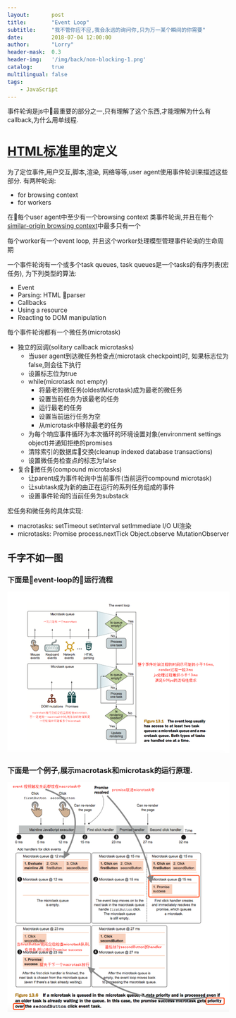 ```yaml
---
layout:       post
title:        "Event Loop"
subtitle:     "我不管你应不应,我会永远的询问你,只为万一某个瞬间的你需要"
date:         2018-07-04 12:00:00
author:       "Lorry"
header-mask:  0.3
header-img:   '/img/back/non-blocking-1.png'
catalog:      true
multilingual: false
tags:
    - JavaScript
---
```


事件轮询是js中最重要的部分之一,只有理解了这个东西,才能理解为什么有callback,为什么用单线程.

# [HTML标准](https://html.spec.whatwg.org/#event-loops)里的定义

为了定位事件,用户交互,脚本,渲染, 网络等等,user agent使用事件轮训来描述这些部分. 有两种轮询:

- for browsing context
- for workers

在每个user agent中至少有一个browsing context 类事件轮询,并且在每个[similar-origin browsing  context](https://html.spec.whatwg.org/#origin)中最多只有一个

每个worker有一个event loop, 并且这个worker处理模型管理事件轮询的生命周期

一个事件轮询有一个或多个task queues, task queues是一个tasks的有序列表(宏任务), 为下列类型的算法:

- Event
- Parsing: HTML parser
- Callbacks
- Using a resource
- Reacting to DOM manipulation

每个事件轮询都有一个微任务(microtask)

- 独立的回调(solitary callback microtasks)
  - 当user agent到达微任务检查点(microtask checkpoint)时, 如果标志位为false,则会往下执行
  - 设置标志位为true
  - while(microtask not empty)
    - 将最老的微任务(oldestMicrotask)成为最老的微任务
    - 设置当前任务为该最老的任务
    - 运行最老的任务
    - 设置当前运行任务为空
    - 从microtask中移除最老的任务
  - 为每个响应事件循环为本次循环的环境设置对象(environment settings object)并通知拒绝的promises
  - 清除索引的数据库交换(cleanup indexed database transactions)
  - 设置微任务检查点的标志为false
- 复合微任务(compound microtasks)
  - 让parent成为事件轮询中当前事件(当前运行compound microtask)
  - 让subtask成为新的由正在运行的系列任务组成的事件
  - 设置事件轮询的当前任务为substack

宏任务和微任务的具体实现:
- macrotasks: setTimeout setInterval setImmediate I/O UI渲染
- microtasks: Promise process.nextTick Object.observe MutationObserver
## 千字不如一图
### 下面是event-loop的运行流程

![event-loop](/img/back/event-loop-new.png)

### 下面是一个例子,展示macrotask和microtask的运行原理.
![execute-process](/img/back/execute-process.png)